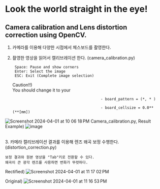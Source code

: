 # Look the world straight in the eye!
## Camera calibration and Lens distortion correction using OpenCV.


1. 카메라를 이용해 다양한 시점에서 체스보드를 촬영한다.


2. 촬영한 영상을 읽어서 캘리브레이션 한다. (camera_calibration.py)

        Space: Pause and show corners  
        Enter: Select the image  
        ESC: Exit (Complete image selection) 

    Caution!!)  
   You should change it to your

                                               - board_pattern = (*, * )
   
                                               - board_cellsize = 0.0**  (**[mm])
   
![Screenshot 2024-04-01 at 10 06 18 PM](https://github.com/st-min/Look-the-world-straight-in-the-eye/assets/70586865/57668903-216b-41b1-ac6f-0dbe6e057e2a)
                                                        Camera_calibration.py, Result Example)
![image](https://github.com/st-min/Look-the-world-straight-in-the-eye/assets/70586865/19f6701c-ca8d-4cc5-869e-81bc0eb6d2f8)

<br/>
3. 카메라 캘리브레이션 결과를 이용해 렌즈 왜곡 보정 수행한다. (distortion_correction.py)  

    보정 결과와 원본 영상을 "Tab"키로 전환할 수 있다.  
    왜곡이 큰 광각 렌즈를 사용하면 변화가 뚜렷하다.
    
Rectified) ![Screenshot 2024-04-01 at 11 17 02 PM](https://github.com/st-min/Look-the-world-straight-in-the-eye/assets/70586865/4fca1157-a19f-4adb-bdd4-e1fb8769bd9c)
                                                                        
Original)  ![Screenshot 2024-04-01 at 11 16 53 PM](https://github.com/st-min/Look-the-world-straight-in-the-eye/assets/70586865/6ba1fee9-3868-4173-9c8c-146571a348f1)
